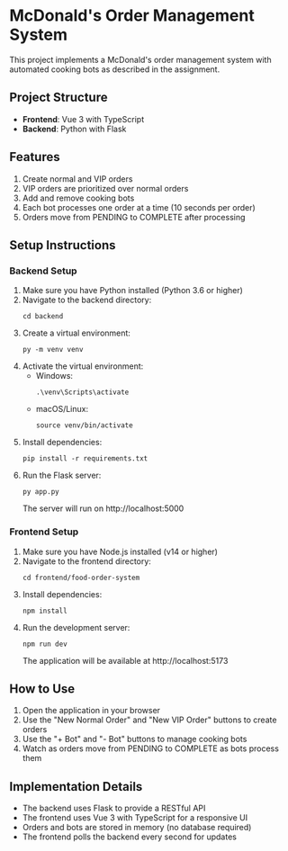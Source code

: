 # McDonald's Order Management System

This project implements a McDonald's order management system with automated cooking bots as described in the assignment.

## Project Structure

- **Frontend**: Vue 3 with TypeScript
- **Backend**: Python with Flask

## Features

1. Create normal and VIP orders
2. VIP orders are prioritized over normal orders
3. Add and remove cooking bots
4. Each bot processes one order at a time (10 seconds per order)
5. Orders move from PENDING to COMPLETE after processing

## Setup Instructions

### Backend Setup

1. Make sure you have Python installed (Python 3.6 or higher)
2. Navigate to the backend directory:
   ```
   cd backend
   ```
3. Create a virtual environment:
   ```
   py -m venv venv
   ```
4. Activate the virtual environment:
   - Windows:
     ```
     .\venv\Scripts\activate
     ```
   - macOS/Linux:
     ```
     source venv/bin/activate
     ```
5. Install dependencies:
   ```
   pip install -r requirements.txt
   ```
6. Run the Flask server:
   ```
   py app.py
   ```
   The server will run on http://localhost:5000

### Frontend Setup

1. Make sure you have Node.js installed (v14 or higher)
2. Navigate to the frontend directory:
   ```
   cd frontend/food-order-system
   ```
3. Install dependencies:
   ```
   npm install
   ```
4. Run the development server:
   ```
   npm run dev
   ```
   The application will be available at http://localhost:5173

## How to Use

1. Open the application in your browser
2. Use the "New Normal Order" and "New VIP Order" buttons to create orders
3. Use the "+ Bot" and "- Bot" buttons to manage cooking bots
4. Watch as orders move from PENDING to COMPLETE as bots process them

## Implementation Details

- The backend uses Flask to provide a RESTful API
- The frontend uses Vue 3 with TypeScript for a responsive UI
- Orders and bots are stored in memory (no database required)
- The frontend polls the backend every second for updates
